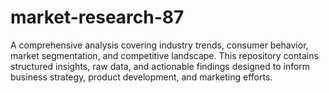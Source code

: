 # market-research-87
A comprehensive analysis covering industry trends, consumer behavior, market segmentation, and competitive landscape. This repository contains structured insights, raw data, and actionable findings designed to inform business strategy, product development, and marketing efforts.  
